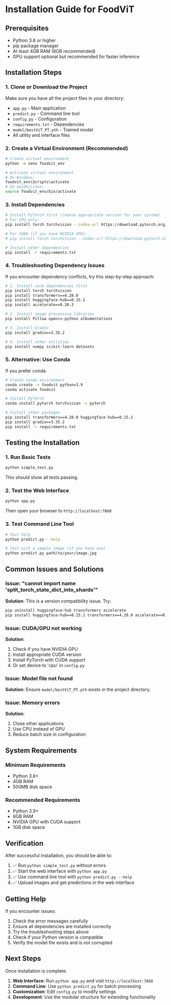 # Installation Guide for FoodViT

## Prerequisites

- Python 3.8 or higher
- pip package manager
- At least 4GB RAM (8GB recommended)
- GPU support optional but recommended for faster inference

## Installation Steps

### 1. Clone or Download the Project

Make sure you have all the project files in your directory:
- `app.py` - Main application
- `predict.py` - Command line tool
- `config.py` - Configuration
- `requirements.txt` - Dependencies
- `model/bestViT_PT.pth` - Trained model
- All utility and interface files

### 2. Create a Virtual Environment (Recommended)

```bash
# Create virtual environment
python -m venv foodvit_env

# Activate virtual environment
# On Windows:
foodvit_env\Scripts\activate
# On macOS/Linux:
source foodvit_env/bin/activate
```

### 3. Install Dependencies

```bash
# Install PyTorch first (choose appropriate version for your system)
# For CPU only:
pip install torch torchvision --index-url https://download.pytorch.org/whl/cpu

# For CUDA (if you have NVIDIA GPU):
# pip install torch torchvision --index-url https://download.pytorch.org/whl/cu118

# Install other dependencies
pip install -r requirements.txt
```

### 4. Troubleshooting Dependency Issues

If you encounter dependency conflicts, try this step-by-step approach:

```bash
# 1. Install core dependencies first
pip install torch torchvision
pip install transformers==4.28.0
pip install huggingface-hub==0.15.1
pip install accelerate==0.20.3

# 2. Install image processing libraries
pip install Pillow opencv-python albumentations

# 3. Install Gradio
pip install gradio==3.35.2

# 4. Install other utilities
pip install numpy scikit-learn datasets
```

### 5. Alternative: Use Conda

If you prefer conda:

```bash
# Create conda environment
conda create -n foodvit python=3.9
conda activate foodvit

# Install PyTorch
conda install pytorch torchvision -c pytorch

# Install other packages
pip install transformers==4.28.0 huggingface-hub==0.15.1
pip install gradio==3.35.2
pip install -r requirements.txt
```

## Testing the Installation

### 1. Run Basic Tests

```bash
python simple_test.py
```

This should show all tests passing.

### 2. Test the Web Interface

```bash
python app.py
```

Then open your browser to `http://localhost:7860`

### 3. Test Command Line Tool

```bash
# Test help
python predict.py --help

# Test with a sample image (if you have one)
python predict.py path/to/your/image.jpg
```

## Common Issues and Solutions

### Issue: "cannot import name 'split_torch_state_dict_into_shards'"

**Solution**: This is a version compatibility issue. Try:

```bash
pip uninstall huggingface-hub transformers accelerate
pip install huggingface-hub==0.15.1 transformers==4.28.0 accelerate==0.20.3
```

### Issue: CUDA/GPU not working

**Solution**: 
1. Check if you have NVIDIA GPU
2. Install appropriate CUDA version
3. Install PyTorch with CUDA support
4. Or set device to 'cpu' in `config.py`

### Issue: Model file not found

**Solution**: Ensure `model/bestViT_PT.pth` exists in the project directory.

### Issue: Memory errors

**Solution**: 
1. Close other applications
2. Use CPU instead of GPU
3. Reduce batch size in configuration

## System Requirements

### Minimum Requirements
- Python 3.8+
- 4GB RAM
- 500MB disk space

### Recommended Requirements
- Python 3.9+
- 8GB RAM
- NVIDIA GPU with CUDA support
- 1GB disk space

## Verification

After successful installation, you should be able to:

1. ✅ Run `python simple_test.py` without errors
2. ✅ Start the web interface with `python app.py`
3. ✅ Use command line tool with `python predict.py --help`
4. ✅ Upload images and get predictions in the web interface

## Getting Help

If you encounter issues:

1. Check the error messages carefully
2. Ensure all dependencies are installed correctly
3. Try the troubleshooting steps above
4. Check if your Python version is compatible
5. Verify the model file exists and is not corrupted

## Next Steps

Once installation is complete:

1. **Web Interface**: Run `python app.py` and visit `http://localhost:7860`
2. **Command Line**: Use `python predict.py` for batch processing
3. **Customization**: Edit `config.py` to modify settings
4. **Development**: Use the modular structure for extending functionality 